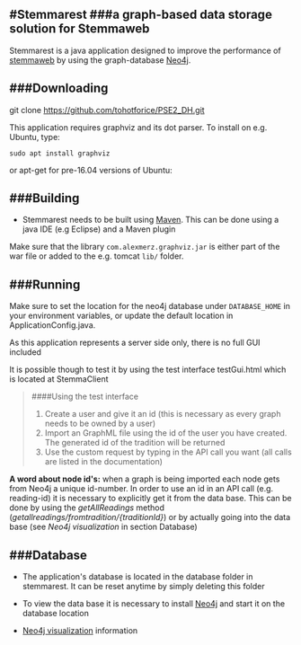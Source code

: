 #Stemmarest
###a graph-based data storage solution for Stemmaweb
---
Stemmarest is a java application designed to improve the performance of [stemmaweb](http://stemmaweb.net/stemmaweb/) by using the graph-database [Neo4j](http://neo4j.com/).

###Downloading
---


git clone https://github.com/tohotforice/PSE2_DH.git

This application requires graphviz and its dot parser. To install on e.g. Ubuntu, type:

```
sudo apt install graphviz
```

or apt-get for pre-16.04 versions of Ubuntu:



###Building
---
- Stemmarest needs to be built using [Maven](http://maven.apache.org/run-maven/index.html#Quick_Start). This can be done using a java IDE (e.g Eclipse) and a Maven plugin

Make sure that the library `com.alexmerz.graphviz.jar` is either part of the war file or added to the e.g. tomcat `lib/` folder.


###Running 
---
Make sure to set the location for the neo4j database under `DATABASE_HOME` in your environment variables, or update the default location in ApplicationConfig.java.

As this application represents a server side only, there is no full GUI included


It is possible though to test it by using the test interface testGui.html which is located at StemmaClient

>####Using the test interface
>1. Create a user and give it an id (this is necessary as every graph needs to be owned by a user)
>2. Import an GraphML file using the id of the user you have created. The generated id of the tradition will be returned
>3. Use the custom request by typing in the API call you want (all calls are listed in the documentation)

**A word about node id's:** when a graph is being imported each node gets from Neo4j a unique id-number. In order to use an id in an API call (e.g. reading-id) it is necessary to explicitly get it from the data base. This can be done by using the _getAllReadings_ method (*getallreadings/fromtradition/{traditionId}*) or by actually going into the data base (see _Neo4j visualization_ in section Database)

###Database
---
- The application's database is located in the database folder in stemmarest. It can be reset anytime by simply deleting this folder

- To view the data base it is necessary to install [Neo4j](http://neo4j.com/download/) and start it on the database location

- [Neo4j visualization](http://neo4j.com/developer/guide-data-visualization/) information



